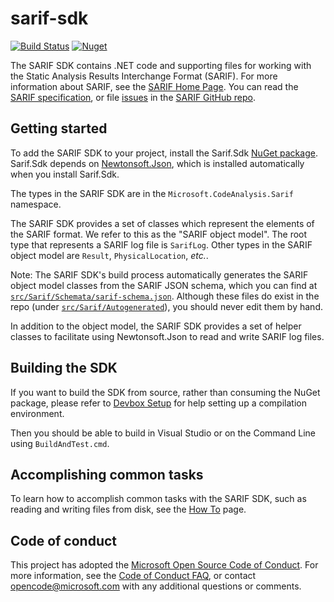 
# sarif-sdk
[![Build Status](https://dev.azure.com/mseng/1ES/_apis/build/status/microsoft.sarif-sdk?branchName=master)](https://dev.azure.com/mseng/1ES/_build/latest?definitionId=9978&branchName=main)
[![Nuget](https://img.shields.io/nuget/v/Sarif.Sdk)](https://nuget.org/packages/Sarif.Sdk)

The SARIF SDK contains .NET code and supporting files for working with the Static Analysis Results Interchange Format (SARIF). For more information about SARIF, see the [SARIF Home Page](http://sarifweb.azurewebsites.net). You can read the [SARIF specification](https://rawgit.com/sarif-standard/sarif-spec/master/Static%20Analysis%20Results%20Interchange%20Format%20(SARIF).html), or file [issues](https://github.com/sarif-standard/sarif-spec/issues) in the [SARIF GitHub repo](https://github.com/sarif-standard/sarif-spec).

## Getting started

To add the SARIF SDK to your project, install the Sarif.Sdk [NuGet package](https://www.nuget.org/packages/Sarif.Sdk). Sarif.Sdk depends on [Newtonsoft.Json](http://www.newtonsoft.com/json), which is installed automatically when you install Sarif.Sdk.

The types in the SARIF SDK are in the `Microsoft.CodeAnalysis.Sarif` namespace.

The SARIF SDK provides a set of classes which represent the elements of the SARIF format. We refer to this as the "SARIF object model". The root type that represents a SARIF log file is `SarifLog`. Other types in the SARIF object model are `Result`, `PhysicalLocation`, _etc._.

Note: The SARIF SDK's build process automatically generates the SARIF object model classes from the SARIF JSON schema, which you can find at [`src/Sarif/Schemata/sarif-schema.json`](https://github.com/microsoft/sarif-sdk/blob/main/src/Sarif/Schemata/sarif-2.1.0-rtm.6.json). Although these files do exist in the repo (under [`src/Sarif/Autogenerated`](https://github.com/Microsoft/sarif-sdk/tree/main/src/Sarif/Autogenerated)), you should never edit them by hand.

In addition to the object model, the SARIF SDK provides a set of helper classes to facilitate using Newtonsoft.Json to read and write SARIF log files.

## Building the SDK

If you want to build the SDK from source, rather than consuming the NuGet package,
please refer to [Devbox Setup](docs/devbox-setup.md) for help setting up a compilation
environment.  

Then you should be able to build in Visual Studio or on the Command Line using 
`BuildAndTest.cmd`.


## Accomplishing common tasks

To learn how to accomplish common tasks with the SARIF SDK, such as reading and writing files from disk,
see the [How To](https://github.com/Microsoft/sarif-sdk/blob/main/docs/how-to.md) page.

## Code of conduct

This project has adopted the [Microsoft Open Source Code of Conduct](https://opensource.microsoft.com/codeofconduct/).
For more information, see the [Code of Conduct FAQ](https://opensource.microsoft.com/codeofconduct/faq/),
or contact [opencode@microsoft.com](mailto:opencode@microsoft.com) with any additional questions or comments.
 
